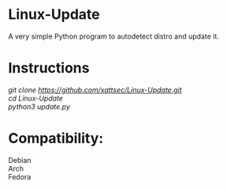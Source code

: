 # Linux-Update
A very simple Python program to autodetect distro and update it.

# Instructions
*git clone https://github.com/xattsec/Linux-Update.git* <br />
*cd Linux-Update* <br />
*python3 update.py* <br />

# Compatibility:
Debian <br />
Arch <br />
Fedora <br />
